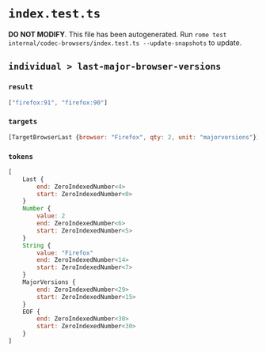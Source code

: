 # `index.test.ts`

**DO NOT MODIFY**. This file has been autogenerated. Run `rome test internal/codec-browsers/index.test.ts --update-snapshots` to update.

## `individual > last-major-browser-versions`

### `result`

```javascript
["firefox:91", "firefox:90"]
```

### `targets`

```javascript
[TargetBrowserLast {browser: "Firefox", qty: 2, unit: "majorversions"}]
```

### `tokens`

```javascript
[
	Last {
		end: ZeroIndexedNumber<4>
		start: ZeroIndexedNumber<0>
	}
	Number {
		value: 2
		end: ZeroIndexedNumber<6>
		start: ZeroIndexedNumber<5>
	}
	String {
		value: "Firefox"
		end: ZeroIndexedNumber<14>
		start: ZeroIndexedNumber<7>
	}
	MajorVersions {
		end: ZeroIndexedNumber<29>
		start: ZeroIndexedNumber<15>
	}
	EOF {
		end: ZeroIndexedNumber<30>
		start: ZeroIndexedNumber<30>
	}
]
```
